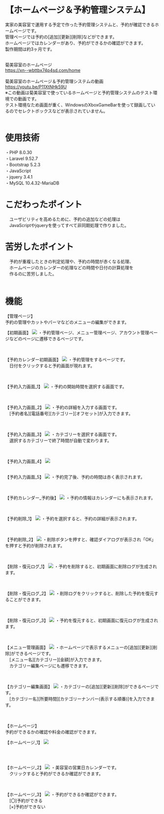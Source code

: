 # 【ホームページ＆予約管理システム】
実家の美容室で運用する予定で作った予約管理システムと、予約が確認できるホームページです。<br>
管理ページでは予約の[追加][更新][削除]などができます。<br>
ホームページではカレンダーがあり、予約ができるかの確認ができます。<br>
製作期間は約3ヶ月です。<br>
<br>

菊美容室のホームページ<br>
https://xn--wbttbx74p4sd.com/home <br>
<br>
菊美容室のホームページ＆予約管理システムの動画<br>
https://youtu.be/P11XtNHk59U <br>
※この動画は菊美容室で使っているホームページと予約管理システムのテスト環境での動画です。<br>
テスト環境なため画面が重く、WindowsのXboxGameBarを使って録画しているのでセレクトボックスなどが表示されていません。
<br>
<br>

# 使用技術
・PHP 8.0.30<br>
・Laravel 9.52.7 <br>
・Bootstrap 5.2.3<br>
・JavaScript<br>
・jquery 3.4.1<br>
・MySQL 10.4.32-MariaDB<br>

# こだわったポイント
　ユーザビリティを高めるために、予約の追加などの処理は<br>
　JavaScriptやjqueryを使ってすべて非同期処理で作りました。<br>

# 苦労したポイント
　予約が重複したときの判定処理や、予約の時間が赤くなる処理、<br>
　ホームページのカレンダーの処理などの時間や日付の計算処理を<br>
　作るのに苦労しました。<br>
　

# 機能
【管理ページ】 <br>
予約の管理やカットやパーマなどのメニューの編集ができます。


【初期画面】
![](images/initial_page.png "")
・予約管理ページ、メニュー管理ページ、アカウント管理ページなどのページに遷移できるページです。<br>
<br>
<br>

【予約カレンダー初期画面】
![](images/calendar_initial_page.png "")
・予約管理をするページです。<br>
　日付をクリックすると予約画面が現れます。<br>
<br>
<br>

【予約入力画面_1】
![](images/calendar_reservation_page1.png "")
・予約の開始時間を選択する画面です。<br>
<br>
<br>

【予約入力画面_2】
![](images/calendar_reservation_page2.png "")
・予約の詳細を入力する画面です。<br>
　[予約者名][電話番号][カテゴリー][オフセット]が入力できます。<br>
<br>
<br>

【予約入力画面_3】
![](images/calendar_reservation_page3.png "")
・カテゴリーを選択する画面です。<br>
　選択するカテゴリーで終了時間が自動で変わります。<br>
<br>
<br>

【予約入力画面_4】
![](images/calendar_reservation_page4.png "")
<br>
<br>

【予約入力画面_5】
![](images/calendar_reservation_page5.png "")
・予約完了後、予約の時間は赤く表示されます。<br>
<br>
<br>

【予約カレンダー_予約後】
![](images/calendar_initial_page2.png "")
・予約の情報はカレンダーにも表示されます。<br>
<br>
<br>

【予約削除_1】
![](images/calendar_reservation_page_delete1.png "")
・予約を選択すると、予約の詳細が表示されます。<br>
<br>
<br>

【予約削除_2】
![](images/calendar_reservation_page_delete2.png "")
・削除ボタンを押すと、確認ダイアログが表示され「OK」を押すと予約が削除されます。<br>
<br>
<br>

【削除・復元ログ_1】
![](images/initial_page_log1.png "")
・予約を削除すると、初期画面に削除ログが生成されます。<br>
<br>
<br>

【削除・復元ログ_2】
![](images/calendar_reservation_page_restore1.png "")
・削除ログをクリックすると、削除した予約を復元することができます。<br>
<br>
<br>

【削除・復元ログ_3】
![](images/initial_page_log2.png "")
・予約を復元すると、初期画面に復元ログが生成されます。<br>
<br>
<br>


【メニュー管理画面】
![](images/menu_page.png "")
・ホームページで表示するメニューの[追加][更新][削除]ができるページです。<br>
　[メニュー名][カテゴリー][金額]が入力できます。<br>
　カテゴリー編集ページにも遷移できます。<br>
<br>
<br>

【カテゴリー編集画面】
![](images/category_page.png "")
・カテゴリーの[追加][更新][削除]ができるページです。<br>
　[カテゴリー名][所要時間][カテゴリーナンバー(表示する順番)]を入力できます。<br>
<br>
<br>

【ホームページ】 <br>
予約ができるかの確認や料金の確認ができます。
<br>

【ホームページ_1】 
![](images/home_page1.png "")

<br>
<br>

【ホームページ_2】 
![](images/home_page2.png "")
・美容室の営業日カレンダーです。<br>
　クリックすると予約ができるか確認ができます。<br>
<br>
<br>

【ホームページ_3】 
![](images/home_page3.png "")
・予約ができるか確認ができます。<br>
　[〇]予約ができる<br>
　[×]予約ができない<br>
<br>
<br>

